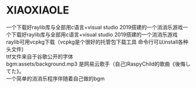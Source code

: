 # XIAOXIAOLE
一个下载好raylib库与全部用c语言+visual studio 2019搭建的一个消消乐游戏一个下载好raylib库与全部用c语言+visual studio 2019搭建的一个消消乐游戏<br />
raylib可用vcpkg下载（vcpkg是个很好的托管包下载工具 命令行可以install各种头文件)<br />
ttf文件来自于谷歌公开的字体<br />
bgm:assets/background.mp3 是网易云歌手（自己)RaspyChild的歌曲《後悔してた》。<br />
一个简单的消消乐程序伴随着自己做的bgm


